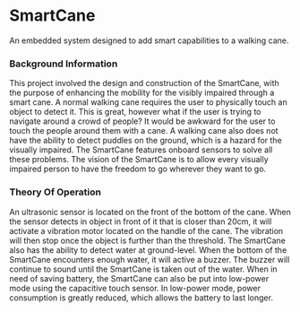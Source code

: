# SmartCane
An embedded system designed to add smart capabilities to a walking cane.

### Background Information
This project involved the design and construction of the SmartCane, with the purpose of enhancing the mobility for the visibly impaired through a smart cane. A normal walking cane requires the user to physically touch an object to detect it. This is great, however what if the user is trying to navigate around a crowd of people? It would be awkward for the user to touch the people around them with a cane. A walking cane also does not have the ability to detect puddles on the ground, which is a hazard for the visually impaired. The SmartCane features onboard sensors to solve all these problems. The vision of the SmartCane is to allow every visually impaired person to have the freedom to go wherever they want to go. 

### Theory Of Operation
An ultrasonic sensor is located on the front of the bottom of the cane. When the sensor detects in object in front of it that is closer than 20cm, it will activate a vibration motor located on the handle of the cane. The vibration will then stop once the object is further than the threshold. The SmartCane also has the ability to detect water at ground-level. When the bottom of the SmartCane encounters enough water, it will active a buzzer. The buzzer will continue to sound until the SmartCane is taken out of the water. When in need of saving battery, the SmartCane can also be put into low-power mode using the capacitive touch sensor. In low-power mode, power consumption is greatly reduced, which allows the battery to last longer.

